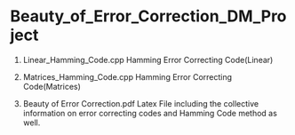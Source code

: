 # Beauty_of_Error_Correction_DM_Project

1) Linear_Hamming_Code.cpp           Hamming Error Correcting Code(Linear)

2) Matrices_Hamming_Code.cpp         Hamming Error Correcting Code(Matrices)

3) Beauty of Error Correction.pdf    Latex File including the collective information on error correcting codes and Hamming Code method as well.
